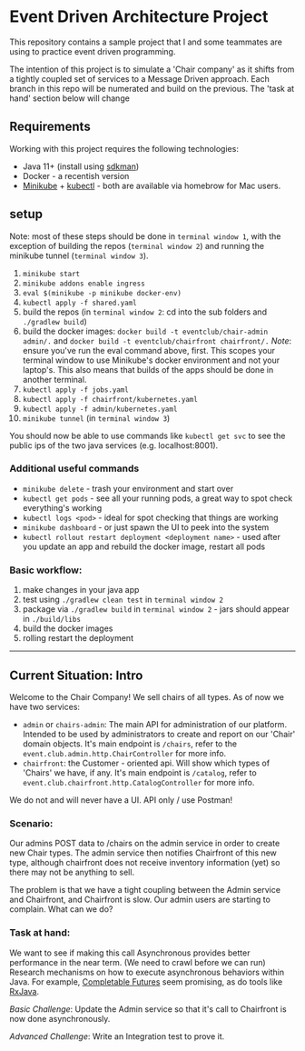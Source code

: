 # Event Driven Architecture Project

This repository contains a sample project that I and some teammates are using to practice event driven programming.

The intention of this project is to simulate a 'Chair company' as it shifts from a tightly coupled set of services to a Message Driven approach.
Each branch in this repo will be numerated and build on the previous. The 'task at hand' section below will change

## Requirements

Working with this project requires the following technologies:

* Java 11+ (install using [sdkman](https://sdkman.io/))
* Docker - a recentish version
* [Minikube](https://minikube.sigs.k8s.io/docs/start/) + [kubectl](https://kubernetes.io/docs/reference/kubectl/) - both are available via homebrow for Mac users.


## setup

Note: most of these steps should be done in `terminal window 1`, with the exception of building the repos (`terminal window 2`) and running the minikube tunnel (`terminal window 3`).

1. `minikube start`
1. `minikube addons enable ingress`
1. `eval $(minikube -p minikube docker-env)`
1. `kubectl apply -f shared.yaml`
1. build the repos (in `terminal window 2`: cd into the sub folders and `./gradlew build`)
1. build the docker images: `docker build -t eventclub/chair-admin admin/.` and `docker build -t eventclub/chairfront chairfront/.` _Note_: ensure you've run the eval command above, first. This scopes your terminal window to use Minikube's docker environment and not your laptop's. This also means that builds of the apps should be done in another terminal.
1. `kubectl apply -f jobs.yaml`
1. `kubectl apply -f chairfront/kubernetes.yaml`
1. `kubectl apply -f admin/kubernetes.yaml`
1. `minikube tunnel` (in `terminal window 3`)

You should now be able to use commands like `kubectl get svc` to see the public ips of the two java services (e.g. localhost:8001).

### Additional useful commands

* `minikube delete` - trash your environment and start over
* `kubectl get pods` - see all your running pods, a great way to spot check everything's working
* `kubectl logs <pod>` - ideal for spot checking that things are working
* `minikube dashboard` - or just spawn the UI to peek into the system 
* `kubectl rollout restart deployment <deployment name>` - used after you update an app and rebuild the docker image, restart all pods


### Basic workflow:

1. make changes in your java app
2. test using `./gradlew clean test` in `terminal window 2`
3. package via `./gradlew build` in `terminal window 2` - jars should appear in `./build/libs`
4. build the docker images
5. rolling restart the deployment

---


## Current Situation: Intro

Welcome to the Chair Company! We sell chairs of all types. As of now we have two services: 

* `admin` or `chairs-admin`: The main API for administration of our platform. Intended to be used by administrators to create and report on our 'Chair' domain objects. It's main endpoint is `/chairs`, refer to the `event.club.admin.http.ChairController` for more info.
* `chairfront`: the Customer - oriented api. Will show which types of 'Chairs' we have, if any. It's main endpoint is `/catalog`, refer to `event.club.chairfront.http.CatalogController` for more info.

We do not and will never have a UI. API only / use Postman!

### Scenario:

Our admins POST data to /chairs on the admin service in order to create new Chair types. The admin service then notifies Chairfront of this new type, although chairfront does not receive inventory information (yet) so there may not be anything to sell.

The problem is that we have a tight coupling between the Admin service and Chairfront, and Chairfront is slow. Our admin users are starting to complain. What can we do?

### Task at hand:

We want to see if making this call Asynchronous provides better performance in the near term. (We need to crawl before we can run) Research mechanisms on how to execute asynchronous behaviors within Java. For example, [Completable Futures](https://docs.oracle.com/javase/8/docs/api/java/util/concurrent/CompletableFuture.html) seem promising, as do tools like [RxJava](https://github.com/ReactiveX/RxJava).

_Basic Challenge_: Update the Admin service so that it's call to Chairfront is now done asynchronously.

_Advanced Challenge_: Write an Integration test to prove it.
